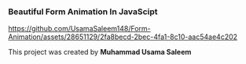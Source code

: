 ### Beautiful Form Animation In JavaScipt

https://github.com/UsamaSaleem148/Form-Animation/assets/28651129/2fa8becd-2bec-4fa1-8c10-aac54ae4c202

This project was created by **Muhammad Usama Saleem**
